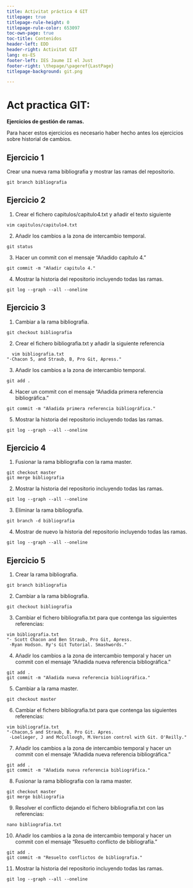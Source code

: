 ```yaml
---   
title: Activitat práctica 4 GIT
titlepage: true
titlepage-rule-height: 0
titlepage-rule-color: 653097
toc-own-page: true
toc-title: Contenidos
header-left: EDD
header-right: Activitat GIT
lang: es-ES
footer-left: IES Jaume II el Just
footer-right: \thepage/\pageref{LastPage}
titlepage-background: git.png

---
```

# Act practica GIT:

**Ejercicios de gestión de ramas.**


Para hacer estos ejercicios es necesario haber hecho antes los ejercicios sobre historial de
cambios.


## Ejercicio 1

Crear una nueva rama bibliografia y mostrar las ramas del repositorio.

~~~
git branch bibliografia
~~~
## Ejercicio 2

1. Crear el fichero capitulos/capitulo4.txt y añadir el texto siguiente
~~~
vim capitulos/capitulo4.txt
~~~

2. Añadir los cambios a la zona de intercambio temporal.
~~~
git status
~~~
3. Hacer un commit con el mensaje “Añadido capítulo 4.”
~~~
git commit -m "Añadir capitulo 4."
~~~
4. Mostrar la historia del repositorio incluyendo todas las ramas.
~~~
git log --graph --all --oneline
~~~

## Ejercicio 3

1. Cambiar a la rama bibliografia.
~~~
git checkout bibliografia
~~~

2. Crear el fichero bibliografia.txt y añadir la siguiente referencia

~~~
  vim bibliografia.txt
"·Chacon 5, and Straub, B, Pro Git, Apress."
~~~

3. Añadir los cambios a la zona de intercambio temporal.
~~~
git add .
~~~
4. Hacer un commit con el mensaje “Añadida primera referencia bibliográfica.”
~~~
git commit -m "Añadida primera referencia bibliográfica."
~~~
5. Mostrar la historia del repositorio incluyendo todas las ramas.
~~~
git log --graph --all --oneline
~~~

## Ejercicio 4

1. Fusionar la rama bibliografia con la rama master.
~~~
git checkout master
git merge bibliografia
~~~

2. Mostrar la historia del repositorio incluyendo todas las ramas.
~~~
git log --graph --all --oneline
~~~

3. Eliminar la rama bibliografia.
~~~
git branch -d bibliografia
~~~

4. Mostrar de nuevo la historia del repositorio incluyendo todas las ramas.
~~~
git log --graph --all --oneline
~~~

## Ejercicio 5

1. Crear la rama bibliografia.
~~~
git branch bibliografia
~~~
2. Cambiar a la rama bibliografia.
~~~
git checkout bibliografia
~~~
3. Cambiar el fichero bibliografia.txt para que contenga las siguientes referencias:
~~~
vim bibliografia.txt
"· Scott Chacon and Ben Straub, Pro Git, Apress.
 ·Ryan Hodson. Ry's Git Tutorial. Smashwords."
~~~
4. Añadir los cambios a la zona de intercambio temporal y hacer un commit con el
mensaje “Añadida nueva referencia bibliográfica.”
~~~
git add .
git commit -m "Añadida nueva referencia bibliográfica."
~~~
5. Cambiar a la rama master.
~~~
git checkout master
~~~
6. Cambiar el fichero bibliografia.txt para que contenga las siguientes referencias:
~~~
vim bibliografía.txt
"·Chacon,S and Straub, B. Pro Git. Apres.
 ·Loelieger, J and McCullough, M.Version control with Git. O'Reilly."
~~~
7. Añadir los cambios a la zona de intercambio temporal y hacer un commit con el
mensaje “Añadida nueva referencia bibliográfica.”
~~~
git add .
git commit -m "Añadida nueva referencia bibliográfica."
~~~
8. Fusionar la rama bibliografia con la rama master.
~~~
git checkout master
git merge bibliografia
~~~
9. Resolver el conflicto dejando el fichero bibliografia.txt con las referencias:
~~~
nano bibliografia.txt
~~~
10. Añadir los cambios a la zona de intercambio temporal y hacer un commit con el
mensaje “Resuelto conflicto de bibliografía.”
~~~
git add .
git commit -m "Resuelto conflictos de bibliografia." 
~~~
11. Mostrar la historia del repositorio incluyendo todas las ramas.
~~~
git log --graph --all --oneline
~~~
